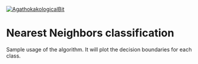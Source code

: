  [![AgathokakologicalBit](https://circleci.com/gh/D1sk1rz/nnc.svg?style=shield)](https://circleci.com/gh/D1sk1rz/DZ)
 # Nearest Neighbors classification
 Sample usage of the algorithm.
 It will plot the decision boundaries for each class.

